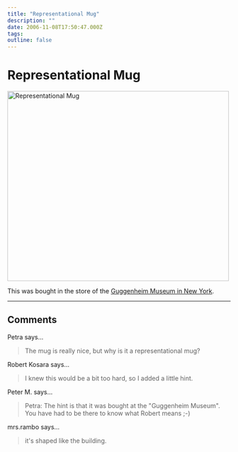 ```yaml
---
title: "Representational Mug"
description: ""
date: 2006-11-08T17:50:47.000Z
tags: 
outline: false
---
```


# Representational Mug

<a href="/blog/representational-mug.html"><img title="Representational Mug" src="http://eagereyes.org/media/attachments/Guggenheim_Mug.jpg" alt="Representational Mug" width="500" height="429" /></a>

This was bought in the store of the <a href="http://en.wikipedia.org/wiki/Solomon_R._Guggenheim_Museum">Guggenheim Museum in New York</a>.


---
## Comments

Petra says…
>	The mug is really nice, but why is it a representational mug?

Robert Kosara says…
>	I knew this would be a bit too hard, so I added a little hint.

Peter M. says…
>	Petra: The hint is that it was bought at the "Guggenheim Museum". You have had to be there to know what Robert means ;-)

mrs.rambo says…
>	it's shaped like the building. 


